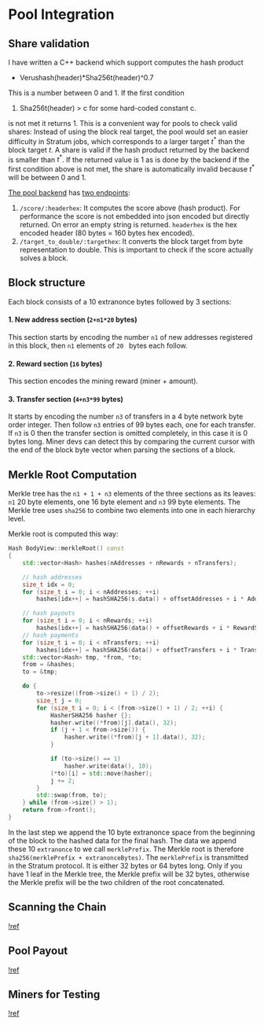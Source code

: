 # Pool Integration

## Share validation

I have written a C++ backend which support computes the hash product

- Verushash(header)*Sha256t(header)^0.7

This is a number between 0 and 1. If the first condition 

1. Sha256t(header) > c for some hard-coded constant c.

is not met it returns 1. This is a convenient way for pools to check valid shares: Instead of using the block real target, the pool would set an easier difficulty in Stratum jobs, which corresponds to a larger target $t^*$ than the block target $t$. A share is valid if the hash product returned by the backend is smaller than $t^*$. If the returned value is 1 as is done by the backend if the first condition above is not met, the share is automatically invalid because $t^*$ will be between 0 and 1.



[The pool backend](https://github.com/warthog-network/pool_backend) has [two endpoints](https://github.com/warthog-network/pool_backend/blob/master/backend.cpp#L63-L85):

1. `/score/:headerhex`: It computes the score above (hash product). For performance the score is not embedded into json encoded but directly returned. On error an empty string is returned. `headerhex` is the hex encoded header (80 bytes = 160 bytes hex encoded).
2. `/target_to_double/:targethex`: It converts the block target from byte representation to double. This is important to check if the score actually solves a block.


## Block structure
Each block consists of a 10 extranonce bytes followed by 3 sections:

#### 1. New  address section (`2+n1*20` bytes)
This section starts by encoding the number `n1` of new addresses registered in this block, then `n1` elements of `20 ` bytes each follow.

#### 2. Reward section (`16` bytes)
This section encodes the mining reward (miner + amount).

#### 3. Transfer section (`4+n3*99` bytes)
It starts by encoding the number `n3` of transfers in a 4 byte network byte order integer. Then follow `n3` entries of 99 bytes each, one for each transfer. If `n3` is 0 then the transfer section is omitted completely, in this case it is 0 bytes long. Miner devs can detect this by comparing the current cursor with the end of the block byte vector when parsing the sections of a block.


## Merkle Root Computation
Merkle tree has the `n1 + 1 + n3` elements of the three sections as its leaves: `n1` 20 byte elements, one 16 byte element and `n3` 99 byte elements. The Merkle tree uses `sha256` to combine two elements into one in each hierarchy level.

Merkle root is computed this way:

```c++
Hash BodyView::merkleRoot() const
{
    std::vector<Hash> hashes(nAddresses + nRewards + nTransfers);

    // hash addresses
    size_t idx = 0;
    for (size_t i = 0; i < nAddresses; ++i)
        hashes[idx++] = hashSHA256(s.data() + offsetAddresses + i * AddressSize, AddressSize);

    // hash payouts
    for (size_t i = 0; i < nRewards; ++i)
        hashes[idx++] = hashSHA256(data() + offsetRewards + i * RewardSize, RewardSize);
    // hash payments
    for (size_t i = 0; i < nTransfers; ++i)
        hashes[idx++] = hashSHA256(data() + offsetTransfers + i * TransferSize, TransferSize);
    std::vector<Hash> tmp, *from, *to;
    from = &hashes;
    to = &tmp;

    do {
        to->resize((from->size() + 1) / 2);
        size_t j = 0;
        for (size_t i = 0; i < (from->size() + 1) / 2; ++i) {
            HasherSHA256 hasher {};
            hasher.write((*from)[j].data(), 32);
            if (j + 1 < from->size()) {
                hasher.write((*from)[j + 1].data(), 32);
            }

            if (to->size() == 1)
                hasher.write(data(), 10);
            (*to)[i] = std::move(hasher);
            j += 2;
        }
        std::swap(from, to);
    } while (from->size() > 1);
    return from->front();
}
```

In the last step we append the 10 byte extranonce space from the beginning of the block to the hashed data for the final hash. The data we append these 10 `extranonce` to we call `merklePrefix`. The Merkle root is therefore `sha256(merklePrefix + extranonceBytes)`. The `merklePrefix` is transmitted in the Stratum protocol. It is either 32 bytes or 64 bytes long. Only if you have 1 leaf in the Merkle tree, the Merkle prefix will be 32 bytes, otherwise the Merkle prefix will be the two children of the root concatenated.

## Scanning the Chain
[!ref](../../api.md)

## Pool Payout
[!ref](../wallet-integration.md)

## Miners for Testing
[!ref](/readme.md)

